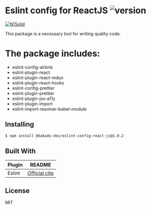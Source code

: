 # Eslint config for ReactJS ![version](https://img.shields.io/badge/version-1.0.2-blue)

[![N|Solid](https://avatars3.githubusercontent.com/u/39901497?s=200&v=4)](https://github.com/kakadu-dev)


This package is a necessary tool for writing quality code.

# The package includes:
  - eslint-config-airbnb
  - eslint-plugin-react
  - eslint-plugin-react-redux
  - eslint-plugin-react-hooks
  - eslint-config-prettier
  - eslint-plugin-prettier
  - eslint-plugin-jsx-a11y
  - eslint-plugin-import
  - eslint-import-resolver-babel-module

## Installing

```sh
$ npm install @kakadu-dev/eslint-config-react-js@1.0.2
```

## Built With

| Plugin | README |
| ------ | ------ |
| Eslint | [Official cite](https://eslint.org/) |

License
----

MIT
